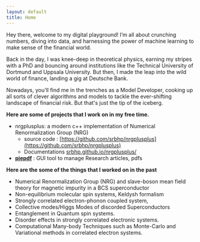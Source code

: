 ```yaml
---
layout: default
title: Home
---
```



Hey there, welcome to my digital playground! I’m all about crunching numbers,
diving into data, and harnessing the power of machine learning to make sense 
of the financial world.

Back in the day, I was knee-deep in theoretical physics, earning my stripes 
with a PhD and bouncing around institutions like the Technical University 
of Dortmund and Uppsala University. But then, I made the leap into the 
wild world of finance, landing a gig at Deutsche Bank.

Nowadays, you'll find me in the trenches as a Model Developer, cooking up all
sorts of clever algorithms and models to tackle the ever-shifting landscape of
financial risk. But that's just the tip of the iceberg.


**Here are some of projects that I work on in my free time.**
 
 -  nrgplusplus: a modern c++ implementation of Numerical Renormalization Group (NRG)
	 -   source code : [https://github.com/srbhp/nrgplusplus](https://github.com/srbhp/nrgplusplus)
	 -  Documentations [srbhp.github.io/nrgplusplus/](https://srbhp.github.io/nrgplusplus/ "https://srbhp.github.io/nrgplusplus/")
 -  **[piepdf](https://github.com/srbhp/piepdf)**  : GUI tool to manage Research articles, pdfs




**Here are the some of the things that I worked on in the past**

 - Numerical Renormalization Group (NRG) and slave-boson mean field theory for magnetic impurity in a BCS superconductor 
 - Non-equilibrium molecular spin systems, Keldysh formalism 
 - Strongly correlated electron-phonon coupled system,
 - Collective modes/Higgs Modes of discorded  Superconductors   
 - Entanglement in Quantum spin systems.
 - Disorder effects in strongly correlated electronic systems. 
 - Computational Many-body Techniques such as Monte-Carlo and Variational methods in correlated electron systems.



